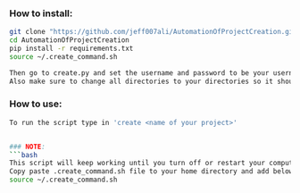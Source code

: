 ### How to install: 
```bash
git clone "https://github.com/jeff007ali/AutomationOfProjectCreation.git"
cd AutomationOfProjectCreation
pip install -r requirements.txt
source ~/.create_command.sh

Then go to create.py and set the username and password to be your username and password and paste it in your home directory.
Also make sure to change all directories to your directories so it should be '/path/to/your/project'
```


### How to use:
```bash
To run the script type in 'create <name of your project>'


### NOTE:
```bash
This script will keep working until you turn off or restart your computer.
Copy paste .create_command.sh file to your home directory and add below command to your .bashrc file to make create command work permanently:
source ~/.create_command.sh

